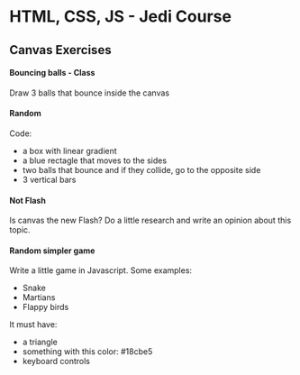 # HTML, CSS, JS - Jedi Course
## Canvas Exercises

#### Bouncing balls - Class

Draw 3 balls that bounce inside the canvas 

#### Random

Code:
- a box with linear gradient
- a blue rectagle that moves to the sides
- two balls that bounce and if they collide, go to the opposite side
- 3 vertical bars

#### Not Flash

Is canvas the new Flash? Do a little research and write an opinion about this topic.

#### Random simpler game

Write a little game in Javascript. Some examples:

- Snake
- Martians
- Flappy birds

It must have: 

- a triangle
- something with this color: #18cbe5
- keyboard controls

